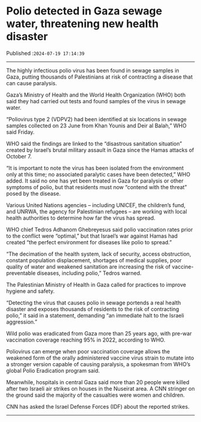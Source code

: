 # Polio detected in Gaza sewage water, threatening new health disaster

Published :`2024-07-19 17:14:39`

---

The highly infectious polio virus has been found in sewage samples in Gaza, putting thousands of Palestinians at risk of contracting a disease that can cause paralysis.

Gaza’s Ministry of Health and the World Health Organization (WHO) both said they had carried out tests and found samples of the virus in sewage water.

“Poliovirus type 2 (VDPV2) had been identified at six locations in sewage samples collected on 23 June from Khan Younis and Deir al Balah,” WHO said Friday.

WHO said the findings are linked to the “disastrous sanitation situation” created by Israel’s brutal military assault in Gaza since the Hamas attacks of October 7.

“It is important to note the virus has been isolated from the environment only at this time; no associated paralytic cases have been detected,” WHO added. It said no one has yet been treated in Gaza for paralysis or other symptoms of polio, but that residents must now “contend with the threat” posed by the disease.

Various United Nations agencies – including UNICEF, the children’s fund, and UNRWA, the agency for Palestinian refugees – are working with local health authorities to determine how far the virus has spread.

WHO chief Tedros Adhanom Ghebreyesus said polio vaccination rates prior to the conflict were “optimal,” but that Israel’s war against Hamas had created “the perfect environment for diseases like polio to spread.”

“The decimation of the health system, lack of security, access obstruction, constant population displacement, shortages of medical supplies, poor quality of water and weakened sanitation are increasing the risk of vaccine-preventable diseases, including polio,” Tedros warned.

The Palestinian Ministry of Health in Gaza called for practices to improve hygiene and safety.

“Detecting the virus that causes polio in sewage portends a real health disaster and exposes thousands of residents to the risk of contracting polio,” it said in a statement, demanding “an immediate halt to the Israeli aggression.”

Wild polio was eradicated from Gaza more than 25 years ago, with pre-war vaccination coverage reaching 95% in 2022, according to WHO.

Poliovirus can emerge when poor vaccination coverage allows the weakened form of the orally administered vaccine virus strain to mutate into a stronger version capable of causing paralysis, a spokesman from WHO’s global Polio Eradication program said.

Meanwhile, hospitals in central Gaza said more than 20 people were killed after two Israeli air strikes on houses in the Nuseirat area. A CNN stringer on the ground said the majority of the casualties were women and children.

CNN has asked the Israel Defense Forces (IDF) about the reported strikes.

---

